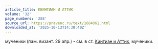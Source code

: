 ```yaml
---
article_title: КВИНТИАН И АТТИК
volume: '32'
page_numbers: '288'
source_url: https://pravenc.ru/text/1684061.html
downloaded_at: '2025-10-13T14:30:40Z'
---
```


мученики (пам. визант. 29 апр.) - см. в ст. [Кинтиан и Аттик](<https://pravenc.ru/text/Кинтиан и Аттик.html>), мученики.
